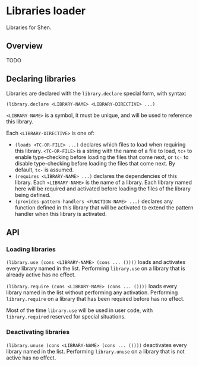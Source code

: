 # Libraries loader

Libraries for Shen.

## Overview

TODO

## Declaring libraries

Libraries are declared with the `library.declare` special form, with syntax:

`(library.declare <LIBRARY-NAME> <LIBRARY-DIRECTIVE> ...)`

`<LIBRARY-NAME>` is a symbol, it must be unique, and will be used to reference this library.

Each `<LIBRARY-DIRECTIVE>` is one of:

- `(loads <TC-OR-FILE> ...)` declares which files to load when requiring this library. `<TC-OR-FILE>` is a string with the name of a file to load, `tc+` to enable type-checking before loading the files that come next, or `tc-` to disable type-checking before loading the files that come next. By default, `tc-` is assumed.
- `(requires <LIBRARY-NAME> ...)` declares the dependencies of this library. Each `<LIBRARY-NAME>` is the name of a library. Each library named here will be required and activated before loading the files of the library being defined.
- `(provides-pattern-handlers <FUNCTION-NAME> ...)` declares any function defined in this library that will be activated to extend the pattern handler when this library is activated.

## API

### Loading libraries

`(library.use (cons <LIBRARY-NAME> (cons ... ())))` loads and activates every library named in the list. Performing `library.use` on a library that is already active has no effect.

`(library.require (cons <LIBRARY-NAME> (cons ... ())))` loads every library named in the list without performing any activation. Performing `library.require` on a library that has been required before has no effect.

Most of the time `library.use` will be used in user code, with `library.required` reserved for special situations.

### Deactivating libraries

`(library.unuse (cons <LIBRARY-NAME> (cons ... ())))` deactivates every library named in the list. Performing `library.unuse` on a library that is not active has no effect.

